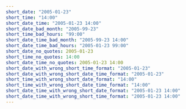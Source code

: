 ```yaml
---
short_date: "2005-01-23"
short_time: "14:00"
short_date_time: "2005-01-23 14:00"
short_date_bad_month: "2005-99-23"
short_time_bad_hours: "99:00"
short_date_time_bad_month: "2005-99-23 14:00"
short_date_time_bad_hours: "2005-01-23 99:00"
short_date_no_quotes: 2005-01-23
short_time_no_quotes: 14:00
short_date_time_no_quotes: 2005-01-23 14:00
short_date_with_wrong_short_time_format: "2005-01-23"
short_date_with_wrong_short_date_time_format: "2005-01-23"
short_time_with_wrong_short_date_format: "14:00"
short_time_with_wrong_short_date_time_format: "14:00"
short_date_time_with_wrong_short_date_format: "2005-01-23 14:00"
short_date_time_with_wrong_short_time_format: "2005-01-23 14:00"
---
```

